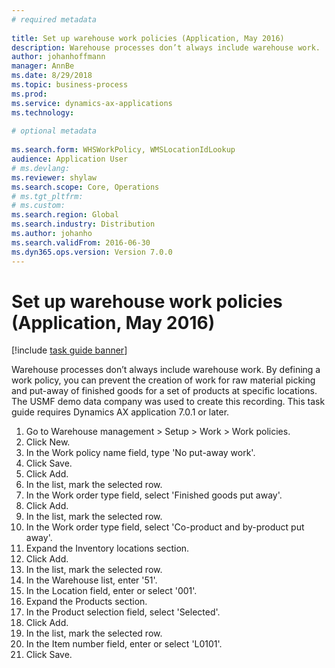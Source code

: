 ```yaml
--- 
# required metadata 
 
title: Set up warehouse work policies (Application, May 2016)
description: Warehouse processes don’t always include warehouse work. 
author: johanhoffmann
manager: AnnBe 
ms.date: 8/29/2018
ms.topic: business-process 
ms.prod:  
ms.service: dynamics-ax-applications 
ms.technology:  
 
# optional metadata 
 
ms.search.form: WHSWorkPolicy, WMSLocationIdLookup   
audience: Application User 
# ms.devlang:  
ms.reviewer: shylaw
ms.search.scope: Core, Operations 
# ms.tgt_pltfrm:  
# ms.custom:  
ms.search.region: Global
ms.search.industry: Distribution
ms.author: johanho
ms.search.validFrom: 2016-06-30 
ms.dyn365.ops.version: Version 7.0.0 
---
```

# Set up warehouse work policies (Application, May 2016)

[!include [task guide banner](../../includes/task-guide-banner.md)]

Warehouse processes don’t always include warehouse work. By defining a work policy, you can prevent the creation of work for raw material picking and put-away of finished goods for a set of products at specific locations. The USMF demo data company was used to create this recording. This task guide requires Dynamics AX application 7.0.1 or later.

1. Go to Warehouse management > Setup > Work > Work policies.
2. Click New.
3. In the Work policy name field, type 'No put-away work'.
4. Click Save.
5. Click Add.
6. In the list, mark the selected row.
7. In the Work order type field, select 'Finished goods put away'.
8. Click Add.
9. In the list, mark the selected row.
10. In the Work order type field, select 'Co-product and by-product put away'.
11. Expand the Inventory locations section.
12. Click Add.
13. In the list, mark the selected row.
14. In the Warehouse list, enter '51'.
15. In the Location field, enter or select '001'.
16. Expand the Products section.
17. In the Product selection field, select 'Selected'.
18. Click Add.
19. In the list, mark the selected row.
20. In the Item number field, enter or select 'L0101'.
21. Click Save.

